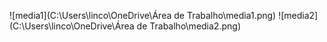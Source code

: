 ![media1](C:\Users\linco\OneDrive\Área de Trabalho\media1.png)
![media2](C:\Users\linco\OneDrive\Área de Trabalho\media2.png)